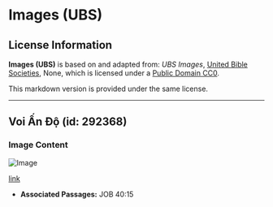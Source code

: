 # Images (UBS)

## License Information

**Images (UBS)** is based on and adapted from: _UBS Images_, [United Bible Societies](https://unitedbiblesocieties.org/), None, which is licensed under a [Public Domain CC0](https://creativecommons.org/public-domain/cc0/).

This markdown version is provided under the same license.



--------------------------------

## Voi Ấn Độ (id: 292368)

### Image Content

![Image](https://cdn.aquifer.bible/aquifer-content/resources/Media/WEB-0536_indian_elephant.jpg)

[link](https://cdn.aquifer.bible/aquifer-content/resources/Media/WEB-0536_indian_elephant.jpg)

* **Associated Passages:** JOB 40:15

